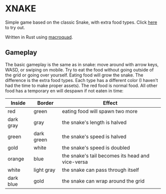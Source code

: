 # XNAKE

Simple game based on the classic Snake, with extra food types. Click
[here](https://kilianvounckx.github.io/xnake) to try out.

Written in Rust using [macroquad](https://macroquad.rs/).

## Gameplay

The basic gameplay is the same as in snake: move around with arrow keys, WASD,
or swiping on mobile. Try to eat the food without going outside of the grid or
going over yourself. Eating food will grow the snake.
The difference is the extra food types. Each type has a different color (I
haven't had the time to make proper assets). The red food is normal food. All
other food has a temporary en will despawn if not eaten in time:

| Inside | Border | Effect |
|--------|--------|--------|
| red | green | eating food will spawn two more |
| dark gray | gray | the snake's length is halved |
| green | dark green | the snake's speed is halved |
| gold | white | the snake's speed is doubled |
| orange | blue | the snake's tail becomes its head and vice-versa |
| white | light gray | the snake can pass through itself |
| dark blue | gold | the snake can wrap around the grid |
